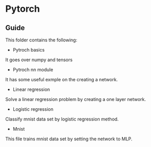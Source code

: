 # Pytorch

## Guide

This folder contains the following:

* Pytroch basics

It goes over numpy and tensors

* Pytroch nn module

It has some useful exmple on the creating a network.

* Linear regression

Solve a linear regression problem by creating a one layer network.

* Logistic regression

Classify mnist data set by logistic regression method.

* Mnist

This file trains mnist data set by setting the network to MLP.






